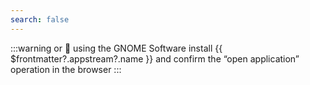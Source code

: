 ```yaml
---
search: false
---
```


:::warning or :thinking:
using the GNOME Software <a :href="'appstream://' + $frontmatter?.appstream?.id">install {{ $frontmatter?.appstream?.name }}</a> and confirm the “open application” operation in the browser
:::
